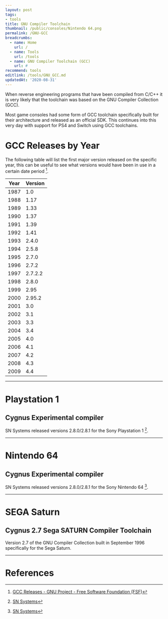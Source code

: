 ```yaml
---
layout: post
tags: 
- tools
title: GNU Compiler Toolchain
thumbnail: /public/consoles/Nintendo 64.png
permalink: /GNU-GCC
breadcrumbs:
  - name: Home
    url: /
  - name: Tools
    url: /tools
  - name: GNU Compiler Toolchain (GCC)
    url: #
recommend: tools
editlink: /tools/GNU_GCC.md
updatedAt: '2020-08-31'
---
```


When reverse engineering programs that have been compiled from C/C++ it is very likely that the toolchain was based on the GNU Compiler Collection (GCC).

Most game consoles had some form of GCC toolchain specifically built for their architecture and released as an official SDK. This continues into this very day with support for PS4 and Switch using GCC toolchains.

# GCC Releases by Year
The following table will list the first major version released on the specific year, this can be useful to see what versions would have been in use in a certain date period [^2].

Year | Version
---|---
1987 | 1.0
1988 | 1.17
1989 | 1.33
1990 | 1.37
1991 | 1.39
1992 | 1.41
1993 | 2.4.0
1994 | 2.5.8
1995 | 2.7.0
1996 | 2.7.2
1997 | 2.7.2.2
1998 | 2.8.0
1999 | 2.95
2000 | 2.95.2
2001 | 3.0
2002 | 3.1
2003 | 3.3
2004 | 3.4
2005 | 4.0
2006 | 4.1
2007 | 4.2
2008 | 4.3
2009 | 4.4

---
# Playstation 1

## Cygnus Experimental compiler
SN Systems released versions 2.8.0/2.8.1 for the Sony Playstation 1 [^1].

---
# Nintendo 64

## Cygnus Experimental compiler
SN Systems released versions 2.8.0/2.8.1 for the Sony Nintendo 64 [^1].

---
# SEGA Saturn

## Cygnus 2.7 Sega SATURN Compiler Toolchain
Version 2.7 of the GNU Compiler Collection built in September 1996 specifically for the Sega Saturn.

---
# References
[^1]: [SN Systems](https://web.archive.org/web/19980523231120/http://www.snsys.com/snsys/default.asp)
[^2]: [GCC Releases - GNU Project - Free Software Foundation (FSF)](https://gcc.gnu.org/releases.html)

